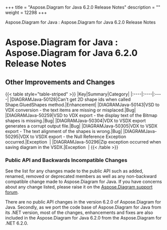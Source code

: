 +++
title = "Aspose.Diagram for Java 6.2.0 Release Notes" 
description = "" 
weight = 12298 
+++

Aspose.Diagram for Java : Aspose.Diagram for Java 6.2.0 Release Notes  

# Aspose.Diagram for Java : Aspose.Diagram for Java 6.2.0 Release Notes


## Other Improvements and Changes

{{< table style="table-striped" >}}
|Key|Summary|Category|
|:----|:----|:----|
|DIAGRAMJava-50128|Can't get 2D shape ids when called Shape.GluedShapes method.|Enhancement|
|DIAGRAMJava-50143|VSD to VDX conversion - the text items are missing or misplaced.|Bug|
|DIAGRAMJava-50259|VSD to VDX export - the display text of the Bitmap shapes is missing.|Bug|
|DIAGRAMJava-50304|VDX to VSDX export generates a corrupt output file.|Bug|
|DIAGRAMJava-50305|VDX to VSDX export - The text alignment of the shapes is wrong.|Bug|
|DIAGRAMJava-50295|VDX to VSDX export - the Null Reference Exception occurred.|Exception   |
|DIAGRAMJava-50296|Zip exception occurred when saving diagram in the VSDX.|Exception   |
{{< /table >}}

### Public API and Backwards Incompatible Changes

See the list for any changes made to the public API such as added, renamed, removed or deprecated members as well as any non-backward compatible change made to Aspose.Diagram for Java. If you have concerns about any change listed, please raise it on the [Aspose.Diagram support forum](http://www.aspose.com/community/forums/aspose.diagram-product-family/489/showforum.aspx).

There are no public API changes in the version 6.2.0 of Aspose.Diagram for Java. Secondly, as we port the code base of Aspose.Diagram for Java from its .NET version, most of the changes, enhancements and fixes are also included in the Aspose.Diagram for Java 6.2.0 from the Aspose.Diagram for .NET 6.2.0.

